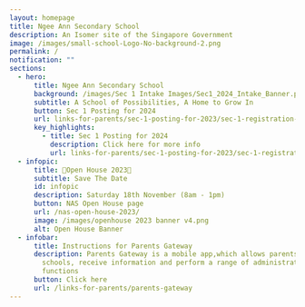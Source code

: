 ```yaml
---
layout: homepage
title: Ngee Ann Secondary School
description: An Isomer site of the Singapore Government
image: /images/small-school-Logo-No-background-2.png
permalink: /
notification: ""
sections:
  - hero:
      title: Ngee Ann Secondary School
      background: /images/Sec 1 Intake Images/Sec1_2024_Intake_Banner.png
      subtitle: A School of Possibilities, A Home to Grow In
      button: Sec 1 Posting for 2024
      url: links-for-parents/sec-1-posting-for-2023/sec-1-registration-exercise-2024-intake/
      key_highlights:
        - title: Sec 1 Posting for 2024
          description: Click here for more info
          url: links-for-parents/sec-1-posting-for-2023/sec-1-registration-exercise-2024-intake/
  - infopic:
      title: 🚀Open House 2023🎪
      subtitle: Save The Date
      id: infopic
      description: Saturday 18th November (8am - 1pm)
      button: NAS Open House page
      url: /nas-open-house-2023/
      image: /images/openhouse 2023 banner v4.png
      alt: Open House Banner
  - infobar:
      title: Instructions for Parents Gateway
      description: Parents Gateway is a mobile app,which allows parents to engage with
        schools, receive information and perform a range of administrative
        functions
      button: Click here
      url: /links-for-parents/parents-gateway
---
```

